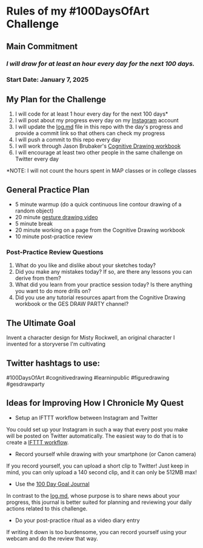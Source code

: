 # Rules of my #100DaysOfArt Challenge

## Main Commitment
### *I will draw for at least an hour every day for the next 100 days.*

### Start Date: January 7, 2025

## My Plan for the Challenge
1. I will code for at least 1 hour every day for the next 100 days*
2. I will post about my progress every day on my [Instagram](https://www.instagram.com/autodidactdiary/) account
3. I will update the [log.md](log.md) file in this repo with the day's progress and provide a commit link so that others can check my progress
4. I will push a commit to this repo every day
5. I will work through Jason Brubaker's [Cognitive Drawing workbook](https://www.amazon.com/Cognitive-Drawing-Learn-Female-Figure/dp/1734879912)
6. I will encourage at least two other people in the same challenge on Twitter every day

*NOTE: I will not count the hours spent in MAP classes or in college classes


## General Practice Plan

- 5 minute warmup (do a quick continuous line contour drawing of a random object)
- 20 minute [gesture drawing video](https://www.youtube.com/@GESDRAWPARTY)
- 5 minute break
- 20 minute working on a page from the Cognitive Drawing workbook
- 10 minute post-practice review


### Post-Practice Review Questions

1. What do you like and dislike about your sketches today?
2. Did you make any mistakes today? If so, are there any lessons you can derive from them?
3. What did you learn from your practice session today? Is there anything you want to do more drills on?
4. Did you use any tutorial resources apart from the Cognitive Drawing workbook or the GES DRAW PARTY channel?



## The Ultimate Goal
Invent a character design for Misty Rockwell, an original character I invented for a storyverse I'm cultivating


## Twitter hashtags to use:
#100DaysOfArt
#cognitivedrawing
#learninpublic
#figuredrawing
#gesdrawparty


## Ideas for Improving How I Chronicle My Quest

- Setup an IFTTT workflow between Instagram and Twitter

You could set up your Instagram in such a way that every post you make will be posted on Twitter automatically. The easiest way to do that is to create a [IFTTT workflow](https://ifttt.com/applets/aVxGRrtD-tweet-your-instagrams-as-native-photos-on-twitter).

- Record yourself while drawing with your smartphone (or Canon camera)

If you record yourself, you can upload a short clip to Twitter! Just keep in mind, you can only upload a 140 second clip, and it can only be 512MB max!

- Use the [100 Day Goal Journal](https://www.amazon.com/100-Day-Goal-Journal-Accomplish-Matters/dp/1454930748) 

In contrast to the [log.md](log.md), whose purpose is to share news about your progress, this journal is better suited for planning and reviewing your daily actions related to this challenge.

- Do your post-practice ritual as a video diary entry

If writing it down is too burdensome, you can record yourself using your webcam and do the review that way.